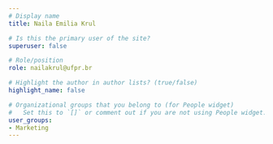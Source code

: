 ```yaml
---
# Display name
title: Naila Emilia Krul

# Is this the primary user of the site?
superuser: false

# Role/position
role: nailakrul@ufpr.br

# Highlight the author in author lists? (true/false)
highlight_name: false

# Organizational groups that you belong to (for People widget)
#   Set this to `[]` or comment out if you are not using People widget.
user_groups:
- Marketing
---
```


